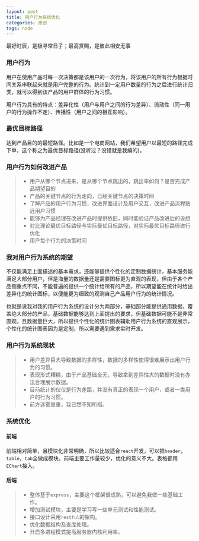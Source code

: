 ```yaml
---
layout: post
title: 用户行为系统优化
categories: 原创
tags: node
---
```


最好时辰，是极寻常日子；最高赏赐，是彼此相安无事

<!--more-->

### 用户行为

用户在使用产品时每一次决策都是该用户的一次行为，将该用户的所有行为根据时间关系串联起来就是用户完整的行为。统计到一定用户数量的行为之后进行统计归类，就可以得到该产品的用户群体的行为习惯。

用户行为具有的特点：差异化性（用户与用户之间的行为差异）、流动性（同一用户的行为操作不定）、传播性（用户之间的相互影响）。

### 最优目标路径

达到产品目的的最短路径。比如是一个电商网站，我们希望用户以最短的路径完成下单，这个称之为最优目标路径(没听过？没错就是我编的)。

### 用户行为如何改进产品

> * 用户从哪个节点进来，是从哪个节点跳出的，跳出率如何？是否完成产品期望目的
> * 产品的关键节点的行为走向，已经关键节点的决策时间
> * 了解产品的用户行为习惯，改进界面设计及用户交互，改进产品流程贴近用户习惯
> * 能够为产品经理在改进产品时提供依旧，同时能验证产品改进后的设想
> * 对比理论最优目标路径与实际最优目标路径，对实际最优目标路径进行优化
> * 用户每个行为的决策时间

### 我对用户行为系统的期望

不仅能满足上面描述的基本需求，还能够提供个性化的定制数据统计，基本服务能满足大部分用户，但是海量的数据量还是需要图标更为直观的表现，但由于各个产品侧重点不同，不能普遍的提供一个统计给所有的产品，所以期望能在统计时给出差异化的统计图标，以便能更为细致的观测自己产品用户行为的统计情况。

也就是说我对我的用户行为系统的设计分为两部分，基础部分能提供通用数据，覆盖绝大部分的产品，基础数据能够达到上面提出的要求，但基础数据可能不是非常直观，且数据量巨大，所以提供个性化的统计图表辅助用户行为系统的直观展示，个性化的统计图表因为是定制，所以需要遇到需求实时开发。

### 用户行为系统现状

> * 用户差异巨大导致数据的多样性，数据的多样性使得很难展示出用户行为的习惯。
> * 表现形式糟糕，由于产品基础全无，导致拿到差异性大的数据时没有办法合理展示数据。
> * 目前统计的仅仅是行为差距，并没有真正的表现一个用户，或者一类用户的行为习惯。
> * 前方迷雾重重，我已然不知所措。

### 系统优化

#### 前端

前端相对简单，且模块化非常明确，所以比较适合`react`开发，可以把`header`，`table`，`tab`全做成模块。前端主要工作量较少，优化的意义不大。表格都用`EChart`接入。

#### 后端

> * 整体基于`express`，主要这个框架很成熟，可以避免我做一些基础工作。
> * 增加测试模块，主要是学习写一些单元测试和性能测试。
> * 接口设计采用`restful`的架构。
> * 优化数据结构及查库处理。
> * 开启多进程模式提高服务器内核利用率。
